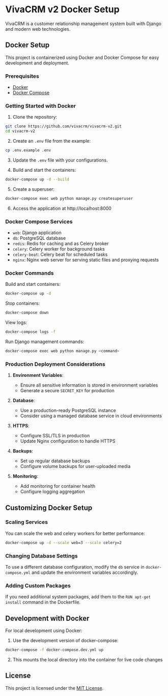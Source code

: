 # VivaCRM v2 Docker Setup

VivaCRM is a customer relationship management system built with Django and modern web technologies.

## Docker Setup

This project is containerized using Docker and Docker Compose for easy development and deployment.

### Prerequisites

- [Docker](https://docs.docker.com/get-docker/)
- [Docker Compose](https://docs.docker.com/compose/install/)

### Getting Started with Docker

1. Clone the repository:
```bash
git clone https://github.com/vivacrm/vivacrm-v2.git
cd vivacrm-v2
```

2. Create an `.env` file from the example:
```bash
cp .env.example .env
```

3. Update the `.env` file with your configurations.

4. Build and start the containers:
```bash
docker-compose up -d --build
```

5. Create a superuser:
```bash
docker-compose exec web python manage.py createsuperuser
```

6. Access the application at http://localhost:8000

### Docker Compose Services

- `web`: Django application
- `db`: PostgreSQL database
- `redis`: Redis for caching and as Celery broker
- `celery`: Celery worker for background tasks
- `celery-beat`: Celery beat for scheduled tasks
- `nginx`: Nginx web server for serving static files and proxying requests

### Docker Commands

Build and start containers:
```bash
docker-compose up -d
```

Stop containers:
```bash
docker-compose down
```

View logs:
```bash
docker-compose logs -f
```

Run Django management commands:
```bash
docker-compose exec web python manage.py <command>
```

### Production Deployment Considerations

1. **Environment Variables**: 
   - Ensure all sensitive information is stored in environment variables
   - Generate a secure `SECRET_KEY` for production

2. **Database**:
   - Use a production-ready PostgreSQL instance
   - Consider using a managed database service in cloud environments

3. **HTTPS**:
   - Configure SSL/TLS in production
   - Update Nginx configuration to handle HTTPS

4. **Backups**:
   - Set up regular database backups
   - Configure volume backups for user-uploaded media

5. **Monitoring**:
   - Add monitoring for container health
   - Configure logging aggregation

## Customizing Docker Setup

### Scaling Services

You can scale the web and celery workers for better performance:

```bash
docker-compose up -d --scale web=3 --scale celery=2
```

### Changing Database Settings

To use a different database configuration, modify the `db` service in `docker-compose.yml` and update the environment variables accordingly.

### Adding Custom Packages

If you need additional system packages, add them to the `RUN apt-get install` command in the Dockerfile.

## Development with Docker

For local development using Docker:

1. Use the development version of docker-compose:
```bash
docker-compose -f docker-compose.dev.yml up
```

2. This mounts the local directory into the container for live code changes

## License

This project is licensed under the [MIT License](LICENSE).